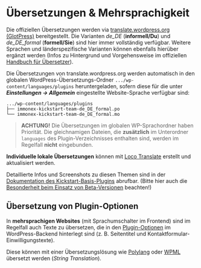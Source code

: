 # Übersetzungen & Mehrsprachigkeit

Die offiziellen Übersetzungen werden via [translate.wordpress.org (GlotPress)](https://translate.wordpress.org/projects/wp-plugins/immonex-kickstart-team/) bereitgestellt. Die Varianten *de_DE* (**informell/Du**) und *de_DE_formal* (**formell/Sie**) sind hier immer vollständig verfügbar. Weitere Sprachen und länderspezifische Varianten können ebenfalls hierüber ergänzt werden (Infos zu Hintergrund und Vorgehensweise im offiziellen [Handbuch für Übersetzer](https://make.wordpress.org/polyglots/handbook/)).

Die Übersetzungen von translate.wordpress.org werden automatisch in den globalen WordPress-Übersetzungs-Ordner `.../wp-content/languages/plugins` heruntergeladen, sofern diese für die unter ***Einstellungen → Allgemein*** eingestellte Website-Sprache verfügbar sind:

```
.../wp-content/languages/plugins
├── immonex-kickstart-team-de_DE_formal.po
└── immonex-kickstart-team-de_DE_formal.mo
```

> **ACHTUNG!** Die Übersetzungen im globalen WP-Sprachordner haben Priorität. Die gleichnamigen Dateien, die **zusätzlich** im Unterordner `languages` des Plugin-Verzeichnisses enthalten sind, werden im Regelfall **nicht** eingebunden.

**Individuelle lokale Übersetzungen** können mit [Loco Translate](https://de.wordpress.org/plugins/loco-translate/) erstellt und aktualisiert werden.

Detaillierte Infos und Screenshots zu diesen Themen sind in der [Dokumentation des Kickstart-Basis-Plugins](https://docs.immonex.de/kickstart/#/anpassung-erweiterung/uebersetzung-mehrsprachigkeit) abrufbar. (Bitte hier auch die [Besonderheit beim Einsatz von Beta-Versionen](https://docs.immonex.de/kickstart/#/anpassung-erweiterung/uebersetzung-mehrsprachigkeit?id=besonderheit-bei-beta-versionen) beachten!)

## Übersetzung von Plugin-Optionen

In **mehrsprachigen Websites** (mit Sprachumschalter im Frontend) sind im Regelfall auch Texte zu übersetzen, die in den [Plugin-Optionen](../schnellstart/einrichtung) im WordPress-Backend hinterlegt sind (z. B. Seitentitel und Kontaktformular-Einwilligungstexte).

Diese können mit einer Übersetzungslösung wie [Polylang](https://de.wordpress.org/plugins/polylang/) oder [WPML](https://wpml.org/) übersetzt werden (*String Translation*).
